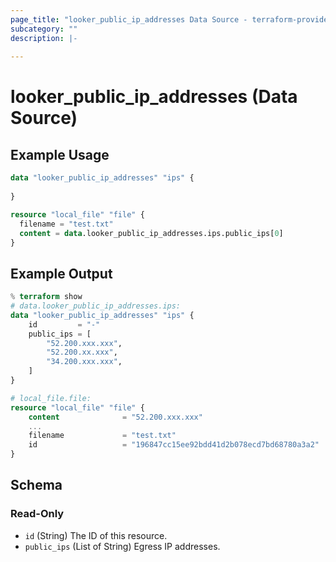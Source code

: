 ```yaml
---
page_title: "looker_public_ip_addresses Data Source - terraform-provider-looker"
subcategory: ""
description: |-
  
---
```

# looker_public_ip_addresses (Data Source)

## Example Usage
```terraform
data "looker_public_ip_addresses" "ips" {
  
}

resource "local_file" "file" {
  filename = "test.txt"
  content = data.looker_public_ip_addresses.ips.public_ips[0]
}
```
## Example Output
```terraform
% terraform show
# data.looker_public_ip_addresses.ips:
data "looker_public_ip_addresses" "ips" {
    id         = "-"
    public_ips = [
        "52.200.xxx.xxx",
        "52.200.xx.xxx",
        "34.200.xxx.xxx",
    ]
}

# local_file.file:
resource "local_file" "file" {
    content              = "52.200.xxx.xxx"
    ...
    filename             = "test.txt"
    id                   = "196847cc15ee92bdd41d2b078ecd7bd68780a3a2"
}
```
<!-- schema generated by tfplugindocs -->
## Schema

### Read-Only

- `id` (String) The ID of this resource.
- `public_ips` (List of String) Egress IP addresses.
